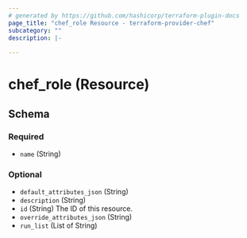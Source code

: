 ```yaml
---
# generated by https://github.com/hashicorp/terraform-plugin-docs
page_title: "chef_role Resource - terraform-provider-chef"
subcategory: ""
description: |-
  
---
```


# chef_role (Resource)





<!-- schema generated by tfplugindocs -->
## Schema

### Required

- `name` (String)

### Optional

- `default_attributes_json` (String)
- `description` (String)
- `id` (String) The ID of this resource.
- `override_attributes_json` (String)
- `run_list` (List of String)


